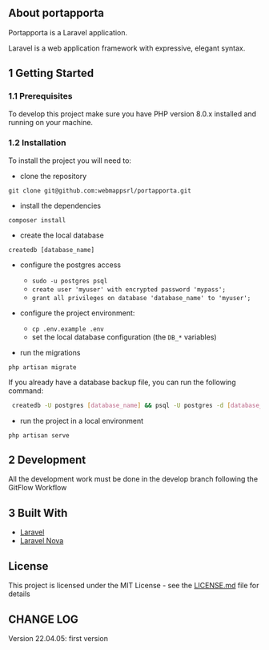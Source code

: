 ## About portapporta

Portapporta is a Laravel application. 

Laravel is a web application framework with expressive, elegant syntax. 

## 1 Getting Started

### 1.1 Prerequisites

To develop this project make sure you have PHP version 8.0.x installed and running on your machine.

### 1.2 Installation

To install the project you will need to:

- clone the repository

`git clone git@github.com:webmappsrl/portapporta.git`

- install the dependencies

`composer install`

- create the local database

`createdb [database_name]`

- configure the postgres access
    - `sudo -u postgres psql`
    - `create user 'myuser' with encrypted password 'mypass';`
    - `grant all privileges on database 'database_name' to 'myuser';`

- configure the project environment:
    - `cp .env.example .env`
    - set the local database configuration (the `DB_*` variables)
- run the migrations

`php artisan migrate`

If you already have a database backup file, you can run the following command:
```sh
 createdb -U postgres [database_name] && psql -U postgres -d [database_name] -f path/to/your/file.sql
```

- run the project in a local environment

`php artisan serve`

## 2 Development

All the development work must be done in the develop branch following the GitFlow Workflow

## 3 Built With
- [Laravel](https://laravel.com)
- [Laravel Nova](https://nova.laravel.com)

##  License

This project is licensed under the MIT License - see the [LICENSE.md](LICENSE.md) file for details


## CHANGE LOG

Version 22.04.05: first version
